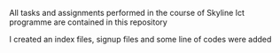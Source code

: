 All tasks and assignments performed in the course of Skyline Ict programme are contained in this repository

I created an index files, signup files and some line of codes were added
